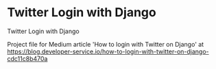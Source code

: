 # Twitter Login with Django
Twitter Login with Django

Project file for Medium article 'How to login with Twitter on Django' at https://blog.developer-service.io/how-to-login-with-twitter-on-django-cdc11c8b470a
